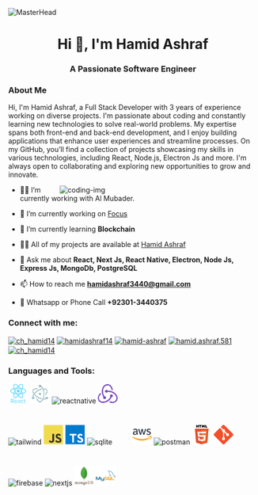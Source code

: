 ![MasterHead](https://indoanalytica.com/static/images/bannerr.gif)
<h1 align="center">Hi 👋, I'm Hamid Ashraf</h1>
<h3 align="center">A Passionate Software Engineer</h3>
<h3 align="left">About Me</h3>
<p>
  Hi, I'm Hamid Ashraf, a Full Stack Developer with 3 years of experience working on diverse projects. I'm passionate about coding and constantly learning new technologies to solve real-world problems. My expertise spans both front-end and back-end development, and I enjoy building applications that enhance user experiences and streamline processes. On my GitHub, you’ll find a collection of projects showcasing my skills in various technologies, including React, Node.js, Electron Js and more. I'm always open to collaborating and exploring new opportunities to grow and innovate.
</p>

<img align="right" alt="coding-img" width="400" src="https://user-images.githubusercontent.com/74038190/212749447-bfb7e725-6987-49d9-ae85-2015e3e7cc41.gif">



- 👨‍💻 I’m currently working with Al Mubader.
- 🔭 I’m currently working on [Focus](https://focus.almubader.net/)
- 🌱 I’m currently learning **Blockchain**

- 👨‍💻 All of my projects are available at [Hamid Ashraf](https://github.com/ch-hamid14)

- 💬 Ask me about **React, Next Js, React Native, Electron, Node Js, Express Js, MongoDb, PostgreSQL**

- 📫 How to reach me **hamidashraf3440@gmail.com**
- 📱 Whatsapp or Phone Call **+92301-3440375**

<h3 align="left">Connect with me:</h3>
<p align="left">
<a href="https://twitter.com/ch_hamid14" target="blank"><img align="center" src="https://raw.githubusercontent.com/rahuldkjain/github-profile-readme-generator/master/src/images/icons/Social/twitter.svg" alt="ch_hamid14" height="30" width="40" /></a>
<a href="https://linkedin.com/in/hamidashraf14" target="blank"><img align="center" src="https://raw.githubusercontent.com/rahuldkjain/github-profile-readme-generator/master/src/images/icons/Social/linked-in-alt.svg" alt="hamidashraf14" height="30" width="40" /></a>
<a href="https://stackoverflow.com/users/hamid-ashraf" target="blank"><img align="center" src="https://raw.githubusercontent.com/rahuldkjain/github-profile-readme-generator/master/src/images/icons/Social/stack-overflow.svg" alt="hamid-ashraf" height="30" width="40" /></a>
<a href="https://fb.com/hamid.ashraf.581" target="blank"><img align="center" src="https://raw.githubusercontent.com/rahuldkjain/github-profile-readme-generator/master/src/images/icons/Social/facebook.svg" alt="hamid.ashraf.581" height="30" width="40" /></a>
<a href="https://instagram.com/ch_hamid14" target="blank"><img align="center" src="https://raw.githubusercontent.com/rahuldkjain/github-profile-readme-generator/master/src/images/icons/Social/instagram.svg" alt="ch_hamid14" height="30" width="40" /></a>
</p>

<h3 align="left">Languages and Tools:</h3>
<p align="left">
  <div style="display: flex; flex-wrap: wrap;">
    <div style="margin-right: 40px; margin-bottom: 40px;">
      <img src="https://raw.githubusercontent.com/devicons/devicon/master/icons/react/react-original-wordmark.svg" alt="react" width="40" height="40"/>
      <img src="https://raw.githubusercontent.com/devicons/devicon/master/icons/electron/electron-original.svg" alt="electron" width="40" height="40"/>
      <img src="https://reactnative.dev/img/header_logo.svg" alt="reactnative" width="40" height="40"/>
      <img src="https://raw.githubusercontent.com/devicons/devicon/master/icons/redux/redux-original.svg" alt="redux" width="40" height="40"/>
    </div>
    <div style="margin-right: 40px; margin-bottom: 40px;">
      <img src="https://www.vectorlogo.zone/logos/tailwindcss/tailwindcss-icon.svg" alt="tailwind" width="40" height="40"/>
      <img src="https://raw.githubusercontent.com/devicons/devicon/master/icons/javascript/javascript-original.svg" alt="javascript" width="40" height="40"/>
      <img src="https://raw.githubusercontent.com/devicons/devicon/master/icons/typescript/typescript-original.svg" alt="typescript" width="40" height="40"/>
      <img src="https://www.vectorlogo.zone/logos/sqlite/sqlite-icon.svg" alt="sqlite" width="40" height="40"/>
    </div>
    <div style="margin-right: 40px; margin-bottom: 40px;">
      <img src="https://raw.githubusercontent.com/devicons/devicon/master/icons/amazonwebservices/amazonwebservices-original-wordmark.svg" alt="aws" width="40" height="40"/>
      <img src="https://www.vectorlogo.zone/logos/getpostman/getpostman-icon.svg" alt="postman" width="40" height="40"/>
      <img src="https://raw.githubusercontent.com/devicons/devicon/master/icons/html5/html5-original-wordmark.svg" alt="html5" width="40" height="40"/>
      <img src="https://raw.githubusercontent.com/devicons/devicon/master/icons/git/git-original.svg" alt="git" width="40" height="40"/>
    </div>
    <div style="margin-right: 40px; margin-bottom: 40px;">
      <img src="https://www.vectorlogo.zone/logos/firebase/firebase-icon.svg" alt="firebase" width="40" height="40"/>
      <img src="https://cdn.worldvectorlogo.com/logos/nextjs-2.svg" alt="nextjs" width="40" height="40"/>
      <img src="https://raw.githubusercontent.com/devicons/devicon/master/icons/mongodb/mongodb-original-wordmark.svg" alt="mongodb" width="40" height="40"/>
      <img src="https://raw.githubusercontent.com/devicons/devicon/master/icons/mysql/mysql-original-wordmark.svg" alt="mysql" width="40" height="40"/>
    </div>
  </div>
</p>

